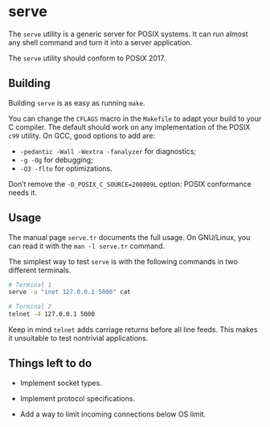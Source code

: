serve
=====

The `serve` utility is a generic server for POSIX systems.  It can run almost
any shell command and turn it into a server application.

The `serve` utility should conform to POSIX 2017.

Building
--------

Building `serve` is as easy as running `make`.


You can change the `CFLAGS` macro in the `Makefile` to adapt your build to your
C compiler.  The default should work on any implementation of the POSIX `c99`
utility.  On GCC, good options to add are:
* `-pedantic -Wall -Wextra -fanalyzer` for diagnostics;
* `-g -Og` for debugging;
* `-O3 -flto` for optimizations.

Don’t remove the `-D_POSIX_C_SOURCE=200809L` option: POSIX conformance needs
it.

Usage
-----

The manual page `serve.tr` documents the full usage.  On GNU/Linux, you can
read it with the `man -l serve.tr` command.

The simplest way to test `serve` is with the following commands in two
different terminals.

```bash
# Terminal 1
serve -a "inet 127.0.0.1 5000" cat

# Terminal 2
telnet -4 127.0.0.1 5000
```

Keep in mind `telnet` adds carriage returns before all line feeds.  This makes
it unsuitable to test nontrivial applications.

Things left to do
-----------------

* Implement socket types.

* Implement protocol specifications.

* Add a way to limit incoming connections below OS limit.
